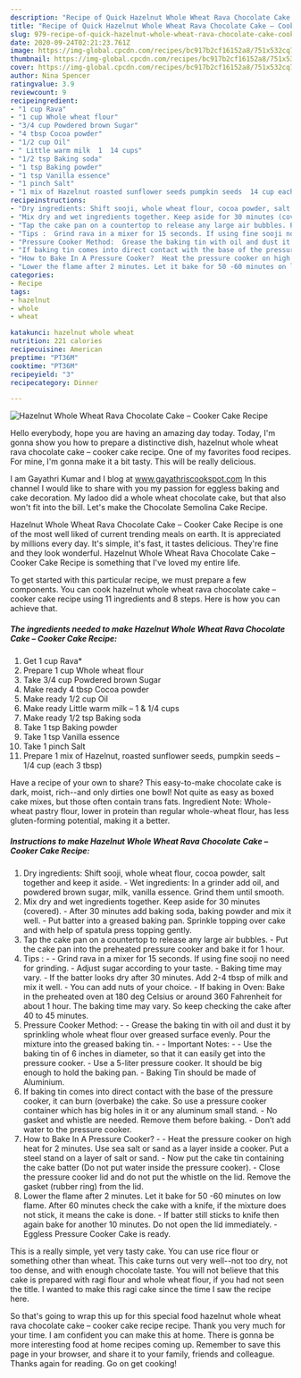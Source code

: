 ```yaml
---
description: "Recipe of Quick Hazelnut Whole Wheat Rava Chocolate Cake – Cooker Cake Recipe"
title: "Recipe of Quick Hazelnut Whole Wheat Rava Chocolate Cake – Cooker Cake Recipe"
slug: 979-recipe-of-quick-hazelnut-whole-wheat-rava-chocolate-cake-cooker-cake-recipe
date: 2020-09-24T02:21:23.761Z
image: https://img-global.cpcdn.com/recipes/bc917b2cf16152a8/751x532cq70/hazelnut-whole-wheat-rava-chocolate-cake-cooker-cake-recipe-recipe-main-photo.jpg
thumbnail: https://img-global.cpcdn.com/recipes/bc917b2cf16152a8/751x532cq70/hazelnut-whole-wheat-rava-chocolate-cake-cooker-cake-recipe-recipe-main-photo.jpg
cover: https://img-global.cpcdn.com/recipes/bc917b2cf16152a8/751x532cq70/hazelnut-whole-wheat-rava-chocolate-cake-cooker-cake-recipe-recipe-main-photo.jpg
author: Nina Spencer
ratingvalue: 3.9
reviewcount: 9
recipeingredient:
- "1 cup Rava"
- "1 cup Whole wheat flour"
- "3/4 cup Powdered brown Sugar"
- "4 tbsp Cocoa powder"
- "1/2 cup Oil"
- " Little warm milk  1  14 cups"
- "1/2 tsp Baking soda"
- "1 tsp Baking powder"
- "1 tsp Vanilla essence"
- "1 pinch Salt"
- "1 mix of Hazelnut roasted sunflower seeds pumpkin seeds  14 cup each 3 tbsp"
recipeinstructions:
- "Dry ingredients: Shift sooji, whole wheat flour, cocoa powder, salt together and keep it aside. Wet ingredients: In a grinder add oil, and powdered brown sugar, milk, vanilla essence. Grind them until smooth."
- "Mix dry and wet ingredients together. Keep aside for 30 minutes (covered). After 30 minutes add baking soda, baking powder and mix it well. Put batter into a greased baking pan. Sprinkle topping over cake and with help of spatula press topping gently."
- "Tap the cake pan on a countertop to release any large air bubbles. Put the cake pan into the preheated pressure cooker and bake it for 1 hour."
- "Tips :  Grind rava in a mixer for 15 seconds. If using fine sooji no need for grinding. Adjust sugar according to your taste. Baking time may vary. If the batter looks dry after 30 minutes. Add 2-4 tbsp of milk and mix it well. You can add nuts of your choice. If baking in Oven: Bake in the preheated oven at 180 deg Celsius or around 360 Fahrenheit for about 1 hour. The baking time may vary. So keep checking the cake after 40 to 45 minutes."
- "Pressure Cooker Method:  Grease the baking tin with oil and dust it by sprinkling whole wheat flour over greased surface evenly. Pour the mixture into the greased baking tin.  Important Notes:  Use the baking tin of 6 inches in diameter, so that it can easily get into the pressure cooker. Use a 5-liter pressure cooker. It should be big enough to hold the baking pan. Baking Tin should be made of Aluminium."
- "If baking tin comes into direct contact with the base of the pressure cooker, it can burn (overbake) the cake. So use a pressure cooker container which has big holes in it or any aluminum small stand. No gasket and whistle are needed. Remove them before baking. Don’t add water to the pressure cooker."
- "How to Bake In A Pressure Cooker?  Heat the pressure cooker on high heat for 2 minutes. Use sea salt or sand as a layer inside a cooker. Put a steel stand on a layer of salt or sand. Now put the cake tin containing the cake batter (Do not put water inside the pressure cooker). Close the pressure cooker lid and do not put the whistle on the lid. Remove the gasket (rubber ring) from the lid."
- "Lower the flame after 2 minutes. Let it bake for 50 -60 minutes on low flame. After 60 minutes check the cake with a knife, if the mixture does not stick, it means the cake is done. If batter still sticks to knife then again bake for another 10 minutes. Do not open the lid immediately. Eggless Pressure Cooker Cake is ready."
categories:
- Recipe
tags:
- hazelnut
- whole
- wheat

katakunci: hazelnut whole wheat 
nutrition: 221 calories
recipecuisine: American
preptime: "PT36M"
cooktime: "PT36M"
recipeyield: "3"
recipecategory: Dinner

---
```



![Hazelnut Whole Wheat Rava Chocolate Cake – Cooker Cake Recipe](https://img-global.cpcdn.com/recipes/bc917b2cf16152a8/751x532cq70/hazelnut-whole-wheat-rava-chocolate-cake-cooker-cake-recipe-recipe-main-photo.jpg)

Hello everybody, hope you are having an amazing day today. Today, I'm gonna show you how to prepare a distinctive dish, hazelnut whole wheat rava chocolate cake – cooker cake recipe. One of my favorites food recipes. For mine, I'm gonna make it a bit tasty. This will be really delicious.

I am Gayathri Kumar and I blog at www.gayathriscookspot.com In this channel I would like to share with you my passion for eggless baking and cake decoration. My ladoo did a whole wheat chocolate cake, but that also won&#39;t fit into the bill. Let&#39;s make the Chocolate Semolina Cake Recipe.

Hazelnut Whole Wheat Rava Chocolate Cake – Cooker Cake Recipe is one of the most well liked of current trending meals on earth. It is appreciated by millions every day. It's simple, it's fast, it tastes delicious. They're fine and they look wonderful. Hazelnut Whole Wheat Rava Chocolate Cake – Cooker Cake Recipe is something that I've loved my entire life.


To get started with this particular recipe, we must prepare a few components. You can cook hazelnut whole wheat rava chocolate cake – cooker cake recipe using 11 ingredients and 8 steps. Here is how you can achieve that.

<!--inarticleads1-->

##### The ingredients needed to make Hazelnut Whole Wheat Rava Chocolate Cake – Cooker Cake Recipe:

1. Get 1 cup Rava*
1. Prepare 1 cup Whole wheat flour
1. Take 3/4 cup Powdered brown Sugar
1. Make ready 4 tbsp Cocoa powder
1. Make ready 1/2 cup Oil
1. Make ready  Little warm milk – 1 &amp; 1/4 cups
1. Make ready 1/2 tsp Baking soda
1. Take 1 tsp Baking powder
1. Take 1 tsp Vanilla essence
1. Take 1 pinch Salt
1. Prepare 1 mix of Hazelnut, roasted sunflower seeds, pumpkin seeds – 1/4 cup (each 3 tbsp)


Have a recipe of your own to share? This easy-to-make chocolate cake is dark, moist, rich--and only dirties one bowl! Not quite as easy as boxed cake mixes, but those often contain trans fats. Ingredient Note: Whole-wheat pastry flour, lower in protein than regular whole-wheat flour, has less gluten-forming potential, making it a better. 

<!--inarticleads2-->

##### Instructions to make Hazelnut Whole Wheat Rava Chocolate Cake – Cooker Cake Recipe:

1. Dry ingredients: Shift sooji, whole wheat flour, cocoa powder, salt together and keep it aside. - Wet ingredients: In a grinder add oil, and powdered brown sugar, milk, vanilla essence. Grind them until smooth.
1. Mix dry and wet ingredients together. Keep aside for 30 minutes (covered). - After 30 minutes add baking soda, baking powder and mix it well. - Put batter into a greased baking pan. Sprinkle topping over cake and with help of spatula press topping gently.
1. Tap the cake pan on a countertop to release any large air bubbles. - Put the cake pan into the preheated pressure cooker and bake it for 1 hour.
1. Tips : -  - Grind rava in a mixer for 15 seconds. If using fine sooji no need for grinding. - Adjust sugar according to your taste. - Baking time may vary. - If the batter looks dry after 30 minutes. Add 2-4 tbsp of milk and mix it well. - You can add nuts of your choice. - If baking in Oven: Bake in the preheated oven at 180 deg Celsius or around 360 Fahrenheit for about 1 hour. The baking time may vary. So keep checking the cake after 40 to 45 minutes.
1. Pressure Cooker Method: -  - Grease the baking tin with oil and dust it by sprinkling whole wheat flour over greased surface evenly. Pour the mixture into the greased baking tin. -  - Important Notes: -  - Use the baking tin of 6 inches in diameter, so that it can easily get into the pressure cooker. - Use a 5-liter pressure cooker. It should be big enough to hold the baking pan. - Baking Tin should be made of Aluminium.
1. If baking tin comes into direct contact with the base of the pressure cooker, it can burn (overbake) the cake. So use a pressure cooker container which has big holes in it or any aluminum small stand. - No gasket and whistle are needed. Remove them before baking. - Don’t add water to the pressure cooker.
1. How to Bake In A Pressure Cooker? -  - Heat the pressure cooker on high heat for 2 minutes. Use sea salt or sand as a layer inside a cooker. Put a steel stand on a layer of salt or sand. - Now put the cake tin containing the cake batter (Do not put water inside the pressure cooker). - Close the pressure cooker lid and do not put the whistle on the lid. Remove the gasket (rubber ring) from the lid.
1. Lower the flame after 2 minutes. Let it bake for 50 -60 minutes on low flame. After 60 minutes check the cake with a knife, if the mixture does not stick, it means the cake is done. - If batter still sticks to knife then again bake for another 10 minutes. Do not open the lid immediately. - Eggless Pressure Cooker Cake is ready.


This is a really simple, yet very tasty cake. You can use rice flour or something other than wheat. This cake turns out very well--not too dry, not too dense, and with enough chocolate taste. You will not believe that this cake is prepared with ragi flour and whole wheat flour, if you had not seen the title. I wanted to make this ragi cake since the time I saw the recipe here. 

So that's going to wrap this up for this special food hazelnut whole wheat rava chocolate cake – cooker cake recipe recipe. Thank you very much for your time. I am confident you can make this at home. There is gonna be more interesting food at home recipes coming up. Remember to save this page in your browser, and share it to your family, friends and colleague. Thanks again for reading. Go on get cooking!
